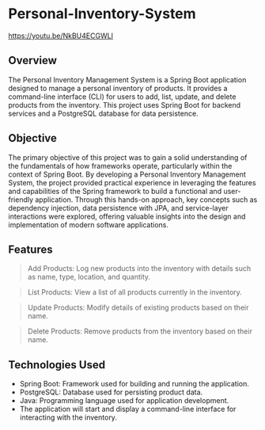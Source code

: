 # Personal-Inventory-System

https://youtu.be/NkBU4ECGWLI 

## Overview
The Personal Inventory Management System is a Spring Boot application designed to manage a personal inventory of products. It provides a command-line interface (CLI) for users to add, list, update, and delete products from the inventory. This project uses Spring Boot for backend services and a PostgreSQL database for data persistence.

## Objective 
The primary objective of this project was to gain a solid understanding of the fundamentals of how frameworks operate, particularly within the context of Spring Boot. By developing a Personal Inventory Management System, the project provided practical experience in leveraging the features and capabilities of the Spring framework to build a functional and user-friendly application. Through this hands-on approach, key concepts such as dependency injection, data persistence with JPA, and service-layer interactions were explored, offering valuable insights into the design and implementation of modern software applications.

## Features
> Add Products: Log new products into the inventory with details such as name, type, location, and quantity.

> List Products: View a list of all products currently in the inventory.

> Update Products: Modify details of existing products based on their name.

>Delete Products: Remove products from the inventory based on their name.

## Technologies Used
- Spring Boot: Framework used for building and running the application.
- PostgreSQL: Database used for persisting product data.
- Java: Programming language used for application development.
- The application will start and display a command-line interface for interacting with the inventory.



